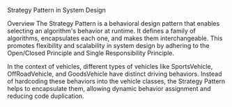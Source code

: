 Strategy Pattern in System Design

Overview
The Strategy Pattern is a behavioral design pattern that enables selecting an algorithm's behavior at runtime.
It defines a family of algorithms, encapsulates each one, and makes them interchangeable.
This promotes flexibility and scalability in system design by adhering to the Open/Closed Principle and Single Responsibility Principle.

In the context of vehicles, different types of vehicles like SportsVehicle, OffRoadVehicle, and GoodsVehicle have distinct driving behaviors.
Instead of hardcoding these behaviors into the vehicle classes, the Strategy Pattern helps to encapsulate them, allowing dynamic behavior assignment and reducing code duplication.